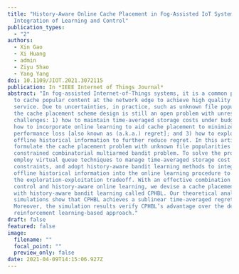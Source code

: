 ```yaml
---
title: "History-Aware Online Cache Placement in Fog-Assisted IoT Systems: An
  Integration of Learning and Control"
publication_types:
  - "2"
authors:
  - Xin Gao
  - Xi Huang
  - admin
  - Ziyu Shao
  - Yang Yang
doi: 10.1109/JIOT.2021.3072115
publication: In *IEEE Internet of Things Journal*
abstract: "In fog-assisted Internet-of-Things systems, it is a common practice
  to cache popular content at the network edge to achieve high quality of
  service. Due to uncertainties, in practice, such as unknown file popularities,
  the cache placement scheme design is still an open problem with unresolved
  challenges: 1) how to maintain time-averaged storage costs under budgets; 2)
  how to incorporate online learning to aid cache placement to minimize
  performance loss [also known as (a.k.a.) regret]; and 3) how to exploit
  offline historical information to further reduce regret. In this article, we
  formulate the cache placement problem with unknown file popularities as a
  constrained combinatorial multiarmed bandit problem. To solve the problem, we
  employ virtual queue techniques to manage time-averaged storage cost
  constraints, and adopt history-aware bandit learning methods to integrate
  offline historical information into the online learning procedure to handle
  the exploration-exploitation tradeoff. With an effective combination of online
  control and history-aware online learning, we devise a cache placement scheme
  with history-aware bandit learning called CPHBL. Our theoretical analysis and
  simulations show that CPHBL achieves a sublinear time-averaged regret bound.
  Moreover, the simulation results verify CPHBL’s advantage over the deep
  reinforcement learning-based approach."
draft: false
featured: false
image:
  filename: ""
  focal_point: ""
  preview_only: false
date: 2021-04-09T14:15:06.927Z
---
```

